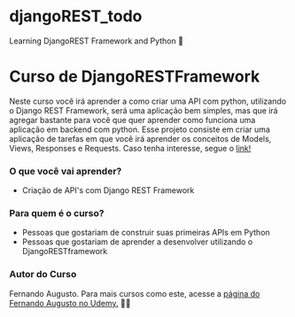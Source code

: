# djangoREST_todo
Learning DjangoREST Framework and Python 🐍

# Curso de DjangoRESTFramework
Neste curso você irá aprender a como criar uma API com python, utilizando o Django REST Framework, será uma aplicação bem simples, mas que irá agregar bastante para você que quer aprender como funciona uma aplicação em backend com python. Esse projeto consiste em criar uma aplicação de tarefas em que você irá aprender os conceitos de Models, Views, Responses e Requests. Caso tenha interesse, segue o [link!](https://www.udemy.com/course/aprenda-django-rest-framework-do-zero)

### O que você vai aprender?
* Criação de API's com Django REST Framework

### Para quem é o curso?
* Pessoas que gostariam de construir suas primeiras APIs em Python
* Pessoas que gostariam de aprender a desenvolver utilizando o DjangoRESTframework

### Autor do Curso

Fernando Augusto. Para mais cursos como este, acesse a [página do Fernando Augusto no Udemy.](hhttps://www.udemy.com/user/fernando-augusto-rodrigues-de-araujo/) 🙏🏻
